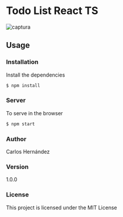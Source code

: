 # Todo List React TS
![captura](https://user-images.githubusercontent.com/16615266/52808981-d165b300-3054-11e9-85ea-ccee36d31d64.JPG)
## Usage

### Installation

Install the dependencies

```sh
$ npm install
```

### Server
To serve in the browser

```sh
$ npm start
```

### Author

Carlos Hernández

### Version

1.0.0

### License

This project is licensed under the MIT License
